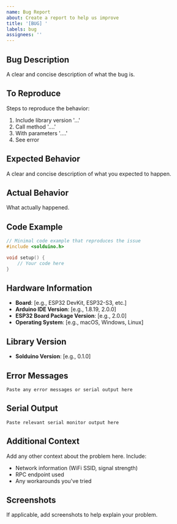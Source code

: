 ```yaml
---
name: Bug Report
about: Create a report to help us improve
title: '[BUG] '
labels: bug
assignees: ''
---
```


## Bug Description
A clear and concise description of what the bug is.

## To Reproduce
Steps to reproduce the behavior:
1. Include library version '...'
2. Call method '....'
3. With parameters '....'
4. See error

## Expected Behavior
A clear and concise description of what you expected to happen.

## Actual Behavior
What actually happened.

## Code Example
```cpp
// Minimal code example that reproduces the issue
#include <solduino.h>

void setup() {
    // Your code here
}
```

## Hardware Information
- **Board**: [e.g., ESP32 DevKit, ESP32-S3, etc.]
- **Arduino IDE Version**: [e.g., 1.8.19, 2.0.0]
- **ESP32 Board Package Version**: [e.g., 2.0.0]
- **Operating System**: [e.g., macOS, Windows, Linux]

## Library Version
- **Solduino Version**: [e.g., 0.1.0]

## Error Messages
```
Paste any error messages or serial output here
```

## Serial Output
```
Paste relevant serial monitor output here
```

## Additional Context
Add any other context about the problem here. Include:
- Network information (WiFi SSID, signal strength)
- RPC endpoint used
- Any workarounds you've tried

## Screenshots
If applicable, add screenshots to help explain your problem.
